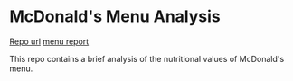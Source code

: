 # McDonald's Menu Analysis

[Repo url](https://github.com/Misk-DSI/individual-assignment-2-Qusea) [menu report](./menu_report.html)

This repo contains a brief analysis of the nutritional values of McDonald's menu.
